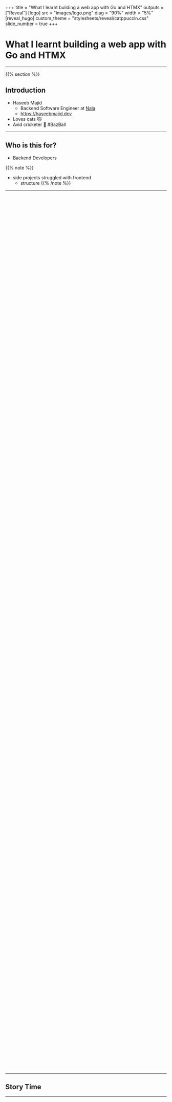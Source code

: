 +++
title = "What I learnt building a web app with Go and HTMX"
outputs = ["Reveal"]
[logo]
src = "images/logo.png"
diag = "90%"
width = "5%"
[reveal_hugo]
custom_theme = "stylesheets/reveal/catppuccin.css"
slide_number = true
+++

# What I learnt building a web app with Go and HTMX

---

{{% section %}}


## Introduction

- Haseeb Majid
  - Backend Software Engineer at [Nala](https://www.nala.com/)
  - https://haseebmajid.dev
- Loves cats 🐱
- Avid cricketer 🏏 #BazBall

---

## Who is this for?

- Backend Developers

{{% note %}}
- side projects struggled with frontend
  - structure
{{% /note %}}

---

<img height="70%" width="auto" data-src="images/js_meme.jpg">

---

## Story Time

---

<img height="70%" width="auto" data-src="images/old_banterbus.png">

---

<img width="65%" data-src="images/banterbus_lobby.png">

---

<video data-autoplay src="images/banterbus.webm">


{{% /section %}}

---

{{% section %}}

## Tech Stack (Backend)

- Go
- Postgres
  - sqlc
- Templ

{{% note %}}
- No external framework dependencies
- Built-in routing with Go 1.22+ patterns
{{% /note %}}

---

## Tech Stack (Frontend)

- HTMX
- TailwindCSS
- AlpineJS


{{% note %}}
{{% /note %}}

---

<img height="80%" width="auto" data-src="images/stack.webp">

{{% /section %}}

---

{{% section %}}

## What is HTMX?

- A small library
- Extends HTML with AJAX

{{% note %}}
 (~14kb minified)
- Basic interaction via HTML attributes
{{% /note %}}

---

> javascript fatigue:
longing for a hypertext
already in hand

— [htmx.org](https://htmx.org)

---

```
┌─────────┐    ┌──────┐    ┌─────────┐
│ Browser │    │ HTMX │    │ Server  │
└─────────┘    └──────┘    └─────────┘
     │            │            │
     │ User Event │            │
     ├───────────►│            │
     │            │ HTTP Req   │
     │            ├───────────►│
     │            │ HTML Resp  │
     │            │◄───────────┤
     │ DOM Update │            │
     │◄───────────┤            │
```

---

<video data-autoplay src="images/network_requests.mp4">

{{% note %}}
1.  An event is triggered on an element with an `hx-*` attribute.
2.  HTMX makes an AJAX request to the server.
3.  The server sends back HTML.
4.  HTMX swaps the response HTML into the target element.
{{% /note %}}

---

| Attribute | Purpose | Example |
|-----------|---------|---------|
| `hx-get` | GET request | `hx-get="/users"` |
| `hx-post` | POST request | `hx-post="/users"` |
| `hx-trigger` | Event trigger | `hx-trigger="click"` |
| `hx-target` | Target element | `hx-target="#result"` |
| `hx-swap` | Swap strategy | `hx-swap="innerHTML"` |

---

## Swap Strategies

```html
<!-- Replace inner content -->
<div hx-swap="innerHTML">...</div>

<!-- Replace entire element -->
<div hx-swap="outerHTML">...</div>

<!-- Insert at beginning -->
<div hx-swap="afterbegin">...</div>

<!-- Insert at end -->
<div hx-swap="beforeend">...</div>
```

---

## Advanced Triggers

```html{2|5|8-9|12-13}
<!-- Trigger on page load -->
<div hx-get="/data" hx-trigger="load">

<!-- Trigger on intersection (lazy loading) -->
<div hx-get="/more" hx-trigger="intersect once">

<!-- Debounced input -->
<input hx-get="/search"
       hx-trigger="keyup changed delay:500ms">

<!-- Multiple triggers -->
<div hx-get="/refresh"
     hx-trigger="click, every 30s">
```

---

## Loading Indicators

```html
<!-- Basic indicator -->
<button hx-post="/submit"
        hx-indicator="#spinner">
    Submit
</button>
<div id="spinner" class="htmx-indicator">
    Loading...
</div>

<!-- Inline indicator -->
<button hx-post="/submit"
        hx-indicator=".loading">
    <span class="htmx-show">Submit</span>
    <span class="loading htmx-indicator">
        Submitting...
    </span>
</button>
```

---

```html
<script src="https://unpkg.com/htmx.org@2.0.2"></script>
<script
   src="https://unpkg.com/htmx.org/dist/ext/json-enc.js">
</script>
```

---

## HTMX

```html{3-6|10-15}
<form
    class="space-y-4"
    hx-post="/waitlist"
    hx-target="#container"
    hx-swap="innerHTML"
    hx-ext="json-enc"
>
    <label class="w-full input validator">
        <i class="h-6 hgi hgi-solid hgi-tick-02"></i>
        <input
            type="email"
            name="email"
            placeholder="hello@example.com"
            required
        />
    </label>
    <div class="hidden validator-hint">
        Enter valid email address
    </div>
    <button
        type="submit"
        class="p-4 transition-colors btn btn-neutral btn-block hover:bg-secondary hover:text-neutral"
        hx-indicator=".hx-indicator"
        hx-disabled-elt="this"
    >
        <span class="htmx-show">Send Magic Link ✨</span>
        <span class="hidden justify-center items-center hx-indicator">
            <span class="loading loading-spinner"></span>
            <span class="ml-2">Sending...</span>
        </span>
    </button>
</form>

<div id="container"></div>
```

---

```Go
type Waitlist struct {
	Email string `json:"email"`
}
```

---

```html{6|13-15}
<div class="p-8 space-y-6 text-center">
    <div class="flex justify-center text-neutral">
        <i class="h-10 text-neutral hgi hgi-solid hgi-tick-02"></i>
    </div>
    <h3 class="text-2xl font-semibold">
        You're on the Waitlist 🎉
    </h3>
    <div class="space-y-6">
        <p>Thank you for your interest in our application.</p>
        <p>
            We'll notify you at
            <br/>
            <span class="font-mono text-primary">
                hello@haseebmajid.dev
            </span>
            <br/>
            when we're ready to launch.
        </p>
    </div>
</div>
```

---

<video data-autoplay src="images/waitlist_demo.mp4">

---

## Why HTMX?

- State on backend
- Reduced complexity
- Simpler tooling

{{% note %}}
- No npm
{{% /note %}}

---

## What about JSON?

- Separate API
- Mobile vs WebApp

{{% note %}}
- A bit more boilerplate
{{% /note %}}

---

<img height="100%" width="auto" data-src="images/shooting_htmx.png">

---

```go
w.Header().Set("HX-Retarget", "#error_modal_container")
w.Header().Set("Content-Type", "text/html")
```

---

## WebSockets

```html{2-3|6-7|9}
<div
     hx-ext="ws"
     ws-connect="/ws">

    <form
        hx-vals='{"message_type": "submit_vote" }'
        ws-send
    >
        <input name="voted_player_nickname" />
    </form>
</div>
```

---

## Caching Strategies

```html
<!-- Cache GET requests -->
<div hx-get="/expensive-data"
     hx-trigger="load"
     hx-cache="true">
</div>

<!-- Conditional requests -->
<div hx-get="/data"
     hx-headers='{"If-None-Match": "etag123"}'>
</div>
```

---

## HTMX Response Codes

- **200**: Swap content (success)
- **204**: No content to swap

{{% /section %}}

---

{{% section %}}

## AlpineJS

{{% note %}}
- Stringify JS
- Hiding JS in HTML tags
- Just write JS
- Islands?
{{% /note %}}

---

```html
<script
src="https://cdn.jsdelivr.net/npm/alpinejs@3.14.3/dist/cdn.min.js">
</script>
```

---

```html{2-3|5|8}
<div
    x-data={ "showModal": false }
    @keydown.escape="showModal = false"
>
    <button type="button" @click="showModal = true">
        <i class="hgi-information-circle"></i>
    </button>
    <div x-show="showModal">modal</div>
</div>
```

---

<video data-autoplay src="images/modal_demo.mp4">

---

## Alternatives

- Datastar
- Alpine AJAX

---

<img height="70%" width="auto" data-src="images/htmx_bellcurve.png">

{{% /section %}}

---


{{% section %}}

## Backend

---

## Handler

```go{1-3|5-8|9-22|24-25}
type Waitlist struct {
	Email string `json:"email"`
}

func (h *Handler) AddToWaitlist(
    w http.ResponseWriter,
    r *http.Request,
) {
    var req Waitlist
    json.NewDecoder(r.Body).Decode(&req)

    waitlist, err := h.store.AddToWaitlist(
        r.Context(),
        req.Email,
    )
    if err != nil {
        http.Error(w,
            err.Error(),
            http.StatusInternalServerError,
        )
        return
    }

    components.SuccessWaitlist(waitlist.Email).
        Render(r.Context(), w)
}
```

{{% /section %}}

---

{{% section %}}

## Templ

- HTML Templates
- LSP
- Components


{{% note %}}
- Components: reuse
- Downside: extra tooling, another CLI
{{% /note %}}

---

```go{1|3-6|8|9-12|14-15|17-20}
package sections

import (
	"gitlab.com/hmajid2301/banterbus/internal/service"
	"gitlab.com/hmajid2301/banterbus/internal/views/components"
)

templ Winner(state service.WinnerState, maxScore int) {
<div hx-swap-oob="innerHTML:#page">
    <div>
        <div class="flex">
            <div class="grid>
                <div>
                    The winner is
                    { state.Players[0].Nickname }
                </div>
                @components.Scoreboard(
                    state.Players,
                    maxScore,
                )
            </div>
        </div>
    </div>
</div>
}
```

---

## scripts.templ

```go{1|8}
templ Scripts(environment string) {
<script src="https://unpkg.com/htmx.org@2.0.2">
</script>
<script src=".../dist/ext/json-enc.js">
</script>
<script src=".../alpinejs@3.14.3/dist/cdn.min.js">
</script>
@sentryLoad(environment)
}
```

---


```js{1|2-6}
script sentryLoad(environment string) {
  Sentry.onLoad(function() {
    Sentry.init({
        environment: environment,
    });
  });
}
```


---

## layout.templ

```go{1|3|5|9|12|13}
package layouts

import "gitlab.com/hmajid2301/voxicle/internal/transport/http/views/components"

templ Base(title string, environment string) {
	<!DOCTYPE html>
	<html lang="en">
		<head>
			@components.Head(title)
		</head>
		<body class="bg-base-200 text-neutral">
			{ children... }
			@components.Scripts(environment)
		</body>
	</html>
}
```

---

```go{2-5}
templ Dashboard(title string, environment string) {
	@Base(title, environment) {
        <div class="drawer lg:drawer-open">
        </div>
    }
}
```

{{% /section %}}

---

{{% section %}}

## i18n

```go{1|5|6-9|10}
func (m Middleware) Locale(next http.Handler)
http.Handler {
    return http.HandlerFunc(
        func(w http.ResponseWriter, r *http.Request) {
            locale := extractLocaleFromURL(r.URL.Path)
            ctx, err := ctxi18n.WithLocale(
                r.Context(),
                locale,
            )
            next.ServeHTTP(w, r.WithContext(ctx))
    })
}
```

---

```yaml
en-GB:
  common:
    ready_button: "Ready"
    roomcode_label: "Room Code"
  home:
    start_button_label: "Start Game"
```
---

```go
@components.Button() {
    { i18n.T(ctx, "common.ready_button") }
}
```

---

```html
<button class="...">
    Ready
</button>
```

---

<video data-autoplay src="images/i18n_demo.mp4">

{{% /section %}}

---

{{% section %}}

## Postgres

- sqlc

---

## sqlc

```yaml{3|4-5|8-11}
version: "2"
sql:
  - engine: "postgresql"
    queries: "internal/store/db/sqlc/query.sql"
    schema: "internal/store/db/sqlc/migrations"
    gen:
      go:
        package: "db"
        out: "internal/store/db"
        sql_package: "pgx/v5"
        emit_interface: true
```

---

## query.sql

```sql
-- name: AddUser :one
insert into users (email) values ($1) returning *;
```

---

```bash
sqlc generate
```

---

## generated

```go{1-3|5-8|9-17}
const addUser = `-- name: AddUser :one
insert into users (email) values ($1) returning id, created_at, updated_at, email
`

func (q *Queries) AddUser(
    ctx context.Context,
    email string,
) (User, error) {
	row := q.db.QueryRow(ctx, addUser, email)
	var i User
	err := row.Scan(
		&i.ID,
		&i.CreatedAt,
		&i.UpdatedAt,
		&i.Email,
	)
	return i, err
}
```

---


```go
type Querier interface {
	AddFibbingItRole(ctx context.Context, arg AddFibbingItRoleParams) (FibbingItPlayerRole, error)
	AddPlayer(ctx context.Context, arg AddPlayerParams) (Player, error)
	AddQuestion(ctx context.Context, arg AddQuestionParams) (Question, error)
	AddQuestionTranslation(ctx context.Context, arg AddQuestionTranslationParams) (QuestionsI18n, error)
	AddRoom(ctx context.Context, arg AddRoomParams) (Room, error)
	GetAllPlayerByRoomCode(ctx context.Context, roomCode string) ([]GetAllPlayerByRoomCodeRow, error)
    // ...
}
```

---

## Goose

```sql{3-8|14}
-- +goose Up
-- +goose StatementBegin
CREATE TABLE IF NOT EXISTS feedback (
    id UUID PRIMARY KEY DEFAULT generate_uuidv7(),
    created_at TIMESTAMP DEFAULT current_timestamp,
    updated_at TIMESTAMP DEFAULT current_timestamp,
    title TEXT NOT NULL,
    description TEXT NOT NULL,
);
-- +goose StatementEnd

-- +goose Down
-- +goose StatementBegin
DROP TABLE IF EXISTS feedback;
-- +goose StatementEnd
```

{{% note %}}
- **Type Safety**: Schema changes update Go types automatically
- **Compile-Time Errors**: Invalid queries caught during build
- When you change schema, sqlc regenerates types
- No runtime surprises with wrong column types
- Database versioning is explicit
{{% /note %}}

---

## Transactions

```go{2-3|4-8|13-18}
func (s *DB) StartGame(ctx context.Context, arg StartGameArgs) error {
return s.TransactionWithRetry(ctx, func(q *Queries)
error {
// Update room state
_, err := q.UpdateRoomState(ctx, UpdateParams{
    RoomState: Playing.String(),
    ID:        arg.RoomID,
})
if err != nil {
    return err
}

// Add game state
_, err = q.AddGameState(ctx, AddGameStateParams{
    ID:     arg.GameStateID,
    RoomID: arg.RoomID,
    State:  FibbingITQuestion.String(),
})
if err != nil {
    return err
}

// Assign roles to players
for i, player := range arg.Players {
    role := "normal"
    if i == arg.FibberLoc { role = "fibber" }

    _, err = q.AddFibbingItRole(ctx, AddFibbingItRoleParams{
        PlayerID: player.ID, Role: role,
    })
    if err != nil {
        return err
    }
}
return nil
})
}
```

---

```go{1|2|3}
type Storer interface {
	db.Querier
	StartGame(ctx context.Context, arg db.StartGameArgs) error
}
```

{{% /section %}}

---

{{% section %}}

## DevEx

---

```yaml
services:
  postgres:
    image: postgres:17.4
    ports:
      - "5432:5432"
    environment:
      POSTGRES_USER: postgres
      POSTGRES_PASSWORD: postgres
    volumes:
      - postgres-data:/var/lib/postgresql/data
      - ./docker/postgres-init.sql:/docker-entrypoint-initdb.d/init.sql
```

---

## Taskfile.yml

```yaml{|14-16|16}
version: "3"

tasks:
  build:
    desc: Build the binary in a tmp location.
    cmds:
      - go build -o ./tmp/main ./cmd/server/main.go

  dev:
    desc: Start the app in dev mode with live-reloading.
    dotenv:
      - .env.local
    cmds:
      - podman-compose up -d
      - task: watch
      - air
```

---

## .air.toml

```toml
[build]
bin = "./tmp/main"
cmd = "task build"
exclude_dir = ["assets", "tmp", "vendor", "testdata"]
include_ext = ["go", "css", "templ"]
exclude_regex = ["_test.go"]
```

---

<img width="100%" height="auto" data-src="images/logs.gif">

---

```yaml
watch:
  desc: Watch for file changes
  cmds:
  - templ generate -watch --open-browser=true &
  - tailwindcss --watch=always -i \
                ./static/css/tailwind.css -o \
                ./static/css/styles.css --minify &
```

---

## Nix

```bash
example on main via 🐹 v1.22.8
❯ which golangci-lint

example on main via 🐹 v1.22.8
❯ nix develop

example on main via 🐹 v1.22.8 ❄️ impure (nix-shell-env)
❯ which golangci-lint
/nix/store/kcd...golangci-lint-1.56.2/bin/golangci-lint
```

{{% /section %}}

---

{{% section %}}

## When not to use HTMX?

- Lots of frontend reactivity
- Separate frontend/backend teams
- Design System

---

## Other Issues?

- Alpine: Stringified JS
- Templ: Another tool
- SQLC: Dynamic queries

---

## Further

- Observability
  - OTel
- Playwright
  - Go
- OpenAPI Specification

{{% /section %}}

---

<img width="50%" height="auto" data-src="images/qr.png">

- https://haseebmajid.dev/slides/go-lab-htmx-go-web-app/
- Banterbus: https://gitlab.com/hmajid2301/banterbus

---

## References & Thanks

- Nix Dev Shell: https://www.youtube.com/watch?v=bdGfn_ihHOk
- Playwright: https://www.youtube.com/watch?v=XdBhYt3-bbU
- OTel & Go: https://www.youtube.com/watch?v=t3Xz-IrxNwk&list=PLSCmmmcxRB6DilKhSz09JL9F4CVl7Vyd3&index=5
